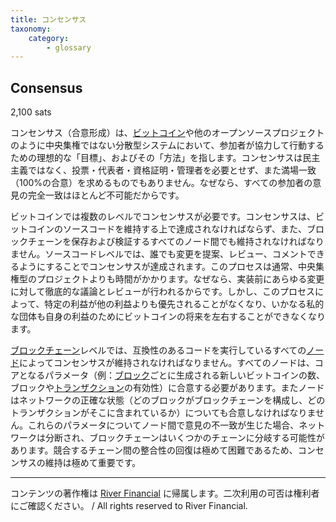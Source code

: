 ```yaml
---
title: コンセンサス
taxonomy:
    category:
        - glossary
---
```


## Consensus
2,100 sats

コンセンサス（合意形成）は、[ビットコイン](https://lostinbitcoin.sakuraweb.com/glossary/bitcoin/)や他のオープンソースプロジェクトのように中央集権ではない分散型システムにおいて、参加者が協力して行動するための理想的な「目標」、およびその「方法」を指します。コンセンサスは民主主義ではなく、投票・代表者・資格証明・管理者を必要とせず、また満場一致（100%の合意）を求めるものでもありません。なぜなら、すべての参加者の意見の完全一致はほとんど不可能だからです。

ビットコインでは複数のレベルでコンセンサスが必要です。コンセンサスは、ビットコインのソースコードを維持する上で達成されなければならず、また、ブロックチェーンを保存および検証するすべてのノード間でも維持されなければなりません。ソースコードレベルでは、誰でも変更を提案、レビュー、コメントできるようにすることでコンセンサスが達成されます。このプロセスは通常、中央集権型のプロジェクトよりも時間がかかります。なぜなら、実装前にあらゆる変更に対して徹底的な議論とレビューが行われるからです。しかし、このプロセスによって、特定の利益が他の利益よりも優先されることがなくなり、いかなる私的な団体も自身の利益のためにビットコインの将来を左右することができなくなります。

[ブロックチェーン](https://lostinbitcoin.sakuraweb.com/glossary/blockchain-2/)レベルでは、互換性のあるコードを実行しているすべての[ノード](https://lostinbitcoin.sakuraweb.com/glossary/node-2/)によってコンセンサスが維持されなければなりません。すべてのノードは、コアとなるパラメータ（例：[ブロック](https://lostinbitcoin.sakuraweb.com/glossary/block/)ごとに生成される新しいビットコインの数、ブロックや[トランザクション](https://lostinbitcoin.sakuraweb.com/glossary/transaction/)の有効性）に合意する必要があります。またノードはネットワークの正確な状態（どのブロックがブロックチェーンを構成し、どのトランザクションがそこに含まれているか）についても合意しなければなりません。これらのパラメータについてノード間で意見の不一致が生じた場合、ネットワークは分断され、ブロックチェーンはいくつかのチェーンに分岐する可能性があります。競合するチェーン間の整合性の回復は極めて困難であるため、コンセンサスの維持は極めて重要です。

---
コンテンツの著作権は [River Financial](https://river.com/) に帰属します。二次利用の可否は権利者にご確認ください。 / All rights reserved to River Financial.
